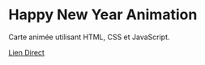 # Happy New Year Animation

Carte animée utilisant HTML, CSS et JavaScript.

[Lien Direct](https://)
